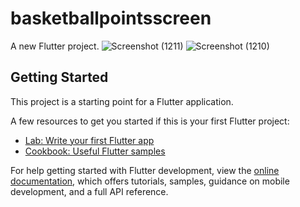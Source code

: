 # basketballpointsscreen

A new Flutter project.
![Screenshot (1211)](https://github.com/Sara-Waleed/BasketballPointsCounter/assets/92535228/53d84835-0bc1-478c-bfb4-ea2d851b6e53)
![Screenshot (1210)](https://github.com/Sara-Waleed/BasketballPointsCounter/assets/92535228/3a86233a-a6c4-4038-9ca0-1cb7a63b1d82)


## Getting Started

This project is a starting point for a Flutter application.

A few resources to get you started if this is your first Flutter project:

- [Lab: Write your first Flutter app](https://docs.flutter.dev/get-started/codelab)
- [Cookbook: Useful Flutter samples](https://docs.flutter.dev/cookbook)

For help getting started with Flutter development, view the
[online documentation](https://docs.flutter.dev/), which offers tutorials,
samples, guidance on mobile development, and a full API reference.
